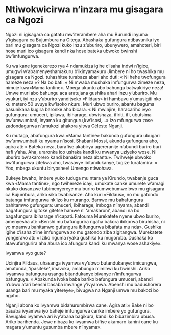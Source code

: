 # Ntiwokwicirwa n’inzara mu gisagara ca Ngozi

Ngozi ni igisagara ca gatatu mw’iterambere aha mu Burundi inyuma y’igisagara ca Bujumbura na Gitega. Abashaka gufungura ntibavunika iyo bari mu gisagara ca Ngozi kuko inzu z’uburiro, ubunywero, amahoteri, biri hose muri ico gisagara kandi nka hose bateka ubwoko bwinshi bw’imfungurwa.

Ku wa kane igenekerezo rya 4 ndamukiza igihe c’isaha indwi n’igice, umugwi w’abamenyeshamakuru b’ikinyamakuru Jimbere ni ho twashika mu gisagara ca Ngozi. tuhashitse turabaza abari aho duti: « Ni hehe twofungura hameze neza »? Na bo bati: « Ni mwaba mushaka imfungurwa zimeze neza, nimuje kwa«Mama tantine». Mbega ukuntu abo bahungu batwakiriye neza! Umwe muri abo bahungu aca aratujana gushika ahari inzu y’uburiro. Mu vyukuri, iyi nzu y’uburiro yanditseko «Fildaus» iri hambavu y’umusigiti nko ku metero 50 uvuye kw’isoko nkuru. Muri ubwo buriro, abantu baguma basunikana kugira baronke aho bicara. « Ni mwinjire, haracariho ivyo gufungura: umuceri, ipilawu, ibiharage, ubwishaza, ifiriti, ifi, ubutsima bw’umwumbati, inyama ku gitunguru,kw’isosi,…» izo mfungurwa zose zadondagurwa n’umukozi ahakora yitwa Céleste Nganji.

Ku mutaga, abafungura kwa «Mama tantine» bakunda gufungura ubugari bw’umwumbati ku nyama n’isosi. Shabani Mossi, akunda gufungura aho, agira ati: « Bateka neza, barafise akabirya ugereranije n’ubundi buriro buri hafi y’aha. Aha, uraronka ico ushaka kandi ku mwanya uziyeko wose. Ni uburiro bw’akarorero kandi banakira neza abantu». Twihweje ubwoko bw’ifungurwa zitekwa aho, twasavye ibitandukanye, tugize turatamira: « Yoo, mbega ukuntu biryoshe»! Umengo ntiwohava.

Bukeye bwaho, imbere yuko tuduga mu ntara ya Kirundo, twabanje guca kwa «Mama tantine», ngo twihereze icayi, umukate canke umurete w’amagi nkuko dusanzwe tubimenyereye mu buriro bumwebumwe bwo mu gisagara ca Bujumbura, ariko siko twabisanze. Aho kuri «Fildaus», no mu gatondo batanga imfungurwa nk’izo ku murango. Bamwe mu bahafungura bahitamwo gufungura: umuceri, ibiharage, imboga n’inyama, abandi bagafungura igitoke gitetse hamwe n’ ‘amakaroni’, abandi na bo bagafungura ibiharage n’icapati. Fatouma Murekatete nyene ubwo buriro, amenyesha ati: «Benshi mu bafungurira ngaha bakora ibikorwa biruhisha, ni yo mpamvu bahitamwo gufungura ibifungurwa bibafata mu nda». Gushika igihe c’isaha z’ine imfungurwa zo mu gatondo ziba zigitangwa. Murekatete yongerako ati: « Iziko riguma ryaka gushika ku mugoroba. Dushaka ko atawufungurira aha abura ico afungura kandi ku mwanya wose ashakiye».

Ivyamwa vyo gute?

Ucinjira Fildaus, uhasanga ivyamwa vy’ubwo butandukanye: imicungwa, amatunda, ‘ipasiteke’, imavoka, amabungo n’imihwi ku bwinshi. Ariko ivyamwa bafungura usanga bitandukanye bivanye n’imfungurwa bafunguye. « Abakunda ivoka baba bariko bafungura umuceri, abandi n’ubwo atari benshi basaba imvange y’ivyamwa. Abenshi mu badushorera usanga bari mu myaka yitereye», bivugwa na Nganji umwe mu bakozi bo ngaho.

Nganji abona ko ivyamwa bidahurumbirwa cane. Agira ati:« Bake ni bo basaba ivyamwa iyo baheje imfungurwa canke imbere yo gufungura. Bavugako ivyamwa ari ivy’abana bagikura, kandi ko bibazimbira ubusa. Ariko barihenda. Jewe nibaza ko ivyamwa bifise akamaro kanini cane ku magara y’umuntu gusumba mbere n’inyama».